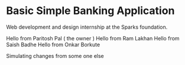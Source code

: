 # Basic Simple Banking Application
Web development and design internship at the Sparks foundation.

Hello from Paritosh Pal ( the owner )
Hello from Ram Lakhan
Hello from Saish Badhe
Hello from Onkar Borkute 

Simulating changes from some one else
